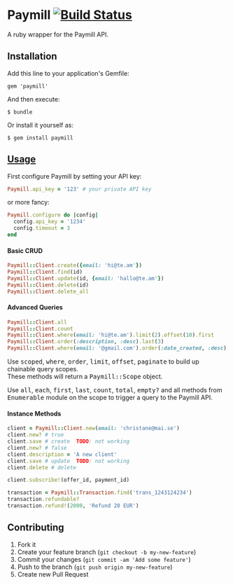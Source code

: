# Paymill [![Build Status](https://secure.travis-ci.org/max-power/paymill-ruby.png)](http://travis-ci.org/max-power/paymill-ruby)

A ruby wrapper for the Paymill API.

## Installation

Add this line to your application's Gemfile:

    gem 'paymill'

And then execute:

    $ bundle

Or install it yourself as:

    $ gem install paymill

## [Usage](https://github.com/max-power/paymill-ruby/wiki)

First configure Paymill by setting your API key:

```ruby    
Paymill.api_key = '123' # your private API key
```

or more fancy:
    
```ruby
Paymill.configure do |config|
  config.api_key = '1234'
  config.timeout = 3
end
```

#### Basic CRUD

```ruby
Paymill::Client.create({email: 'hi@te.am'})
Paymill::Client.find(id)
Paymill::Client.update(id, {email: 'hallo@te.am'})
Paymill::Client.delete(id)
Paymill::Client.delete_all
```

#### Advanced Queries 

```ruby
Paymill::Client.all
Paymill::Client.count
Paymill::Client.where(email: 'hi@te.am').limit(2).offset(10).first
Paymill::Client.order(:description, :desc).last(3)
Paymill::Client.where(email: '@gmail.com').order(:date_created, :desc).delete_all
```

Use <tt>scoped</tt>, <tt>where</tt>, <tt>order</tt>, <tt>limit</tt>, <tt>offset</tt>, <tt>paginate</tt> 
to build up chainable query scopes.  
These methods will return a <tt>Paymill::Scope</tt> object.

Use <tt>all</tt>, <tt>each</tt>, <tt>first</tt>, <tt>last</tt>, <tt>count</tt>, <tt>total</tt>, <tt>empty?</tt>
and all methods from <tt>Enumerable</tt> module on the scope to trigger a query to the Paymill API.

#### Instance Methods

```ruby
client = Paymill::Client.new(email: 'christane@mai.se')
client.new? # true
client.save # create  TODO: not working
client.new? # false
client.description = 'A new client'
client.save # update  TODO: not working
client.delete # delete

client.subscribe!(offer_id, payment_id)
```

```ruby
transaction = Paymill::Transaction.find('trans_1243124234')
transaction.refundable?
transaction.refund!(2000, 'Refund 20 EUR')
```

## Contributing

1. Fork it
2. Create your feature branch (`git checkout -b my-new-feature`)
3. Commit your changes (`git commit -am 'Add some feature'`)
4. Push to the branch (`git push origin my-new-feature`)
5. Create new Pull Request
